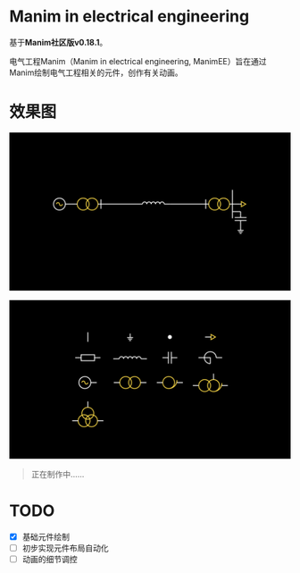 # Manim in electrical engineering

基于**Manim社区版v0.18.1**。

电气工程Manim（Manim in electrical engineering, ManimEE）旨在通过Manim绘制电气工程相关的元件，创作有关动画。

# 效果图

![效果图](./readme/img/demo_SimpleChart.png)

![元件一览](./readme/img/demo_Elements.png)

> 正在制作中……

# TODO

- [x] 基础元件绘制
- [ ] 初步实现元件布局自动化
- [ ] 动画的细节调控
